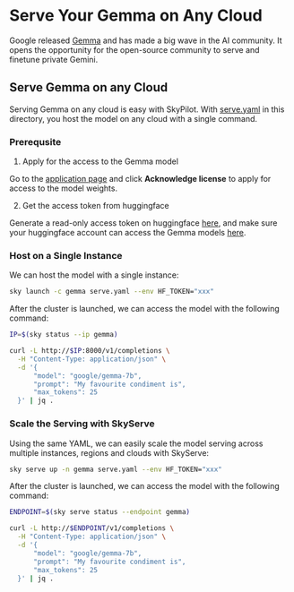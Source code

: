 # Serve Your Gemma on Any Cloud

Google released [Gemma](https://blog.google/technology/developers/gemma-open-models/) and has made a big wave in the AI community.
It opens the opportunity for the open-source community to serve and finetune private Gemini.

## Serve Gemma on any Cloud

Serving Gemma on any cloud is easy with SkyPilot. With [serve.yaml](serve.yaml) in this directory, you host the model on any cloud with a single command.

### Prerequsite

1. Apply for the access to the Gemma model

Go to the [application page](https://huggingface.co/google/gemma-7b) and click **Acknowledge license** to apply for access to the model weights.


2. Get the access token from huggingface

Generate a read-only access token on huggingface [here](https://huggingface.co/settings/token), and make sure your huggingface account can access the Gemma models [here](https://huggingface.co/google/gemma-7b).


### Host on a Single Instance

We can host the model with a single instance:
```bash
sky launch -c gemma serve.yaml --env HF_TOKEN="xxx"
```

After the cluster is launched, we can access the model with the following command:
```bash
IP=$(sky status --ip gemma)

curl -L http://$IP:8000/v1/completions \
  -H "Content-Type: application/json" \
  -d '{
      "model": "google/gemma-7b",
      "prompt": "My favourite condiment is",
      "max_tokens": 25
  }' | jq .
```

### Scale the Serving with SkyServe


Using the same YAML, we can easily scale the model serving across multiple instances, regions and clouds with SkyServe:
```bash
sky serve up -n gemma serve.yaml --env HF_TOKEN="xxx"
```


After the cluster is launched, we can access the model with the following command:
```bash
ENDPOINT=$(sky serve status --endpoint gemma)

curl -L http://$ENDPOINT/v1/completions \
  -H "Content-Type: application/json" \
  -d '{
      "model": "google/gemma-7b",
      "prompt": "My favourite condiment is",
      "max_tokens": 25
  }' | jq .
```
